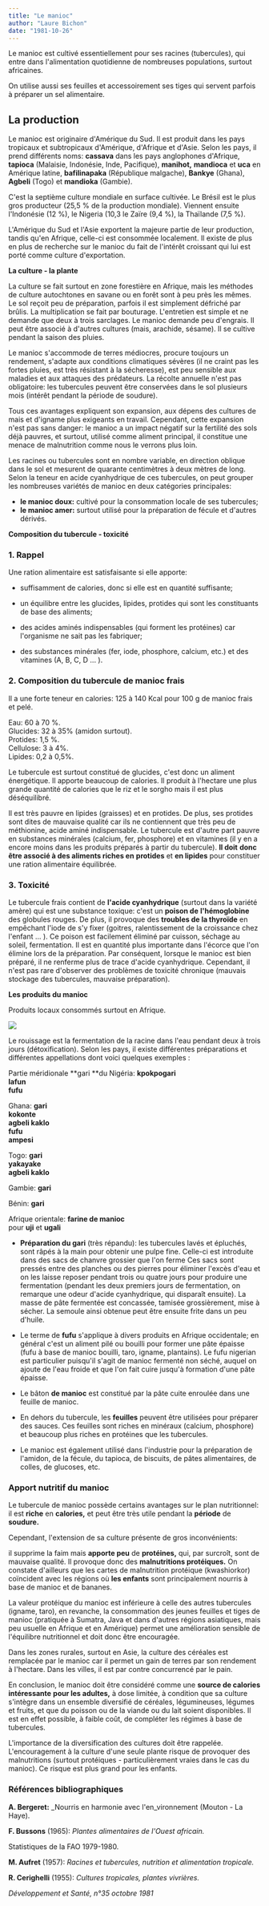 ```yaml
---
title: "Le manioc"
author: "Laure Bichon"
date: "1981-10-26"
---
```


Le manioc est cultivé essentiellement pour ses racines (tubercules), qui entre dans l'alimentation quotidienne de nombreuses populations, surtout africaines.

On utilise aussi ses feuilles et accessoirement ses tiges qui servent parfois à préparer un sel alimentaire.

## La production

Le manioc est originaire d'Amérique du Sud. Il est produit dans les pays tropicaux et subtropicaux d'Amérique, d'Afrique et d'Asie. Selon les pays, il prend différents noms: **cassava** dans les pays anglophones d'Afrique, **tapioca** (Malaisie, Indonésie, Inde, Pacifique), **manihot,** **mandioca** et **uca** en Amérique latine, **bafilinapaka** (République malgache), **Bankye** (Ghana), **Agbeli** (Togo) et **mandioka** (Gambie).

C'est la septième culture mondiale en surface cultivée. Le Brésil est le plus gros producteur (25,5 % de la production mondiale). Viennent ensuite l'Indonésie (12 %), le Nigeria (10,3 le Zaïre (9,4 %), la Thaïlande (7,5 %).

L'Amérique du Sud et l'Asie exportent la majeure partie de leur production, tandis qu'en Afrique, celle-ci est consommée localement. Il existe de plus en plus de recherche sur le manioc du fait de l'intérêt croissant qui lui est porté comme culture d'exportation.

**La culture - la plante**

La culture se fait surtout en zone forestière en Afrique, mais les méthodes de culture autochtones en savane ou en forêt sont à peu près les mêmes. Le sol reçoit peu de préparation, parfois il est simplement défriché par brûlis. La multiplication se fait par bouturage. L'entretien est simple et ne demande que deux à trois sarclages. Le manioc demande peu d'engrais. Il peut être associé à d'autres cultures (mais, arachide, sésame). Il se cultive pendant la saison des pluies.

Le manioc s'accommode de terres médiocres, procure toujours un rendement, s'adapte aux conditions climatiques sévères (il ne craint pas les fortes pluies, est très résistant à la sécheresse), est peu sensible aux maladies et aux attaques des prédateurs. La récolte annuelle n'est pas obligatoire: les tubercules peuvent être conservées dans le sol plusieurs mois (intérêt pendant la période de soudure).

Tous ces avantages expliquent son expansion, aux dépens des cultures de mais et d'igname plus exigeants en travail. Cependant, cette expansion n'est pas sans danger: le manioc a un impact négatif sur la fertilité des sols déjà pauvres, et surtout, utilisé comme aliment principal, il constitue une menace de malnutrition comme nous le verrons plus loin.

Les racines ou tubercules sont en nombre variable, en direction oblique dans le sol et mesurent de quarante centimètres à deux mètres de long. Selon la teneur en acide cyanhydrique de ces tubercules, on peut grouper les nombreuses variétés de manioc en deux catégories principales:

- **le manioc doux:** cultivé pour la consommation locale de ses tubercules;
- **le manioc amer:** surtout utilisé pour la préparation de fécule et d'autres dérivés.

**Composition du tubercule - toxicité**

### 1. Rappel

Une ration alimentaire est satisfaisante si elle apporte:

- suffisamment de calories, donc si elle est en quantité suffisante;

- un équilibre entre les glucides, lipides, protides qui sont les constituants de base des aliments;

- des acides aminés indispensables (qui forment les protéines) car l'organisme ne sait pas les fabriquer;

- des substances minérales (fer, iode, phosphore, calcium, etc.) et des vitamines (A, B, C, D ... ).

### 2. Composition du tubercule de manioc frais

Il a une forte teneur en calories: 125 à 140 Kcal pour 100 g de manioc frais et pelé.

Eau: 60 à 70 %.  
Glucides: 32 à 35% (amidon surtout).  
Protides: 1,5 %.  
Cellulose: 3 à 4%.  
Lipides: 0,2 à 0,5%.

Le tubercule est surtout constitué de glucides, c'est donc un aliment énergétique. Il apporte beaucoup de calories. Il produit à l'hectare une plus grande quantité de calories que le riz et le sorgho mais il est plus déséquilibré.

Il est très pauvre en lipides (graisses) et en protides. De plus, ses protides sont dites de mauvaise qualité car ils ne contiennent que très peu de méthionine, acide aminé indispensable. Le tubercule est d'autre part pauvre en substances minérales (calcium, fer, phosphore) et en vitamines (il y en a encore moins dans les produits préparés à partir du tubercule). **Il doit** **donc être associé à des aliments riches en** **protides** et **en lipides** pour constituer une ration alimentaire équilibrée.

### 3. Toxicité

Le tubercule frais contient de **l'acide cyanhydrique** (surtout dans la variété amère) qui est une substance toxique: c'est un **poison de** **l'hémoglobine** des globules rouges. De plus, il provoque des **troubles de la thyroïde** en empêchant l'iode de s'y fixer (goitres, ralentissement de la croissance chez l'enfant ... ). Ce poison est facilement éliminé par cuisson, séchage au soleil, fermentation. Il est en quantité plus importante dans l'écorce que l'on élimine lors de la préparation. Par conséquent, lorsque le manioc est bien préparé, il ne renferme plus de trace d'acide cyanhydrique. Cependant, il n'est pas rare d'observer des problèmes de toxicité chronique (mauvais stockage des tubercules, mauvaise préparation).

**Les produits du manioc**

Produits locaux consommés surtout en Afrique.

![](i11-1.jpg)

Le rouissage est la fermentation de la racine dans l'eau pendant deux à trois jours (détoxification). Selon les pays, il existe différentes préparations et différentes appellations dont voici quelques exemples :

Partie méridionale **gari **du Nigéria: **kpokpogari**  
**lafun**  
**fufu**

Ghana: **gari**  
**kokonte**  
**agbeli kaklo**  
**fufu**  
**ampesi**

Togo: **gari**  
**yakayake**  
**agbeli kaklo**

Gambie: **gari**

Bénin: **gari**

Afrique orientale: **farine de manioc**  
pour **uji** et **ugali**

- **Préparation du gari** (très répandu): les tubercules lavés et épluchés, sont râpés à la main pour obtenir une pulpe fine. Celle-ci est introduite dans des sacs de chanvre grossier que l'on ferme Ces sacs sont pressés entre des planches ou des pierres pour éliminer l'excès d'eau et on les laisse reposer pendant trois ou quatre jours pour produire une fermentation (pendant les deux premiers jours de fermentation, on remarque une odeur d'acide cyanhydrique, qui disparaît ensuite). La masse de pâte fermentée est concassée, tamisée grossièrement, mise à sécher. La semoule ainsi obtenue peut être ensuite frite dans un peu d'huile.

- Le terme de **fufu** s'applique à divers produits en Afrique occidentale; en général c'est un aliment pilé ou bouilli pour former une pâte épaisse (fufu à base de manioc bouilli, taro, igname, plantains). Le fufu nigerian est particulier puisqu'il s'agit de manioc fermenté non séché, auquel on ajoute de l'eau froide et que l'on fait cuire jusqu'à formation d'une pâte épaisse.

- Le bâton **de manioc** est constitué par la pâte cuite enroulée dans une feuille de manioc.

- En dehors du tubercule, les **feuilles** peuvent être utilisées pour préparer des sauces. Ces feuilles sont riches en minéraux (calcium, phosphore) et beaucoup plus riches en protéines que les tubercules.

- Le manioc est également utilisé dans l'industrie pour la préparation de l'amidon, de la fécule, du tapioca, de biscuits, de pâtes alimentaires, de colles, de glucoses, etc.

### Apport nutritif du manioc

Le tubercule de manioc possède certains avantages sur le plan nutritionnel: il est **riche** en **calories,** et peut être très utile pendant la **période** de **soudure.**

Cependant, l'extension de sa culture présente de gros inconvénients:

il supprime la faim mais **apporte peu** de **protéines,** qui, par surcroît, sont de mauvaise qualité. Il provoque donc des **malnutritions protéiques.** On constate d'ailleurs que les cartes de malnutrition protéique (kwashiorkor) coïncident avec les régions où **les enfants** sont principalement nourris à base de manioc et de bananes.

La valeur protéique du manioc est inférieure à celle des autres tubercules (igname, taro), en revanche, la consommation des jeunes feuilles et tiges de manioc (pratiquée à Sumatra, Java et dans d'autres régions asiatiques, mais peu usuelle en Afrique et en Amérique) permet une amélioration sensible de l'équilibre nutritionnel et doit donc être encouragée.

Dans les zones rurales, surtout en Asie, la culture des céréales est remplacée par le manioc car il permet un gain de terres par son rendement à l'hectare. Dans les villes, il est par contre concurrencé par le pain.

En conclusion, le manioc doit être considéré comme une **source de calories intéressante** **pour les adultes,** à dose limitée, à condition que sa culture s'intègre dans un ensemble diversifié de céréales, légumineuses, légumes et fruits, et que du poisson ou de la viande ou du lait soient disponibles. Il est en effet possible, à faible coût, de compléter les régimes à base de tubercules.

L'importance de la diversification des cultures doit être rappelée. L'encouragement à la culture d'une seule plante risque de provoquer des malnutritions (surtout protéiques - particulièrement vraies dans le cas du manioc). Ce risque est plus grand pour les enfants.

### Références bibliographiques

**A. Bergeret:** \_Nourris en harmonie avec l'en_vironnement (Mouton - La Haye).

**F. Bussons** (1965): *Plantes alimentaires de* *l'Ouest africain.*

Statistiques de la FAO 1979-1980.

**M. Aufret** (1957): *Racines et tubercules, nutrition et alimentation tropicale.*

**R. Cerighelli** (1955): *Cultures tropicales,* *plantes vivrières.*

*Développement et Santé, n°35 octobre 1981*

